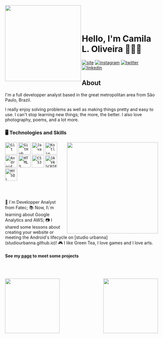 <img align="left" width="250px" style="margin-top:-20px" src="https://raw.githubusercontent.com/clcmo/clcmo/main/docs/images/-2147483648_-211006.webp" />
</br></br>

Hello, I'm Camila L. Oliveira 👩🏻‍🦰
=====================================

 [![site](https://github.com/clcmo/clcmo/blob/main/docs/images/periscopio.png?raw=true)](https://dev.camilaloliveira.com.br) 
 [![instagram](https://github.com/clcmo/clcmo/blob/main/docs/images/instagram.png?raw=true)](https://www.instagram.com/millaloliveira/) 
 [![twitter](https://github.com/clcmo/clcmo/blob/main/docs/images/twitter.png?raw=true)](https://twitter.com/millaloliveira) 
 [![linkedin](https://github.com/clcmo/clcmo/blob/main/docs/images/linkedin.png?raw=true)](https://www.linkedin.com/in/clcmo/)

## About

  I'm a full developper analyst based in the great metropolitan area from São Paulo, Brazil.

  I really enjoy solving problems as well as making things pretty and easy to use. I can't stop learning new things; the more, the better. I also love photography, poems, and a lot more.

### 🖥️ Technologies and Skills

<img width="300px" align="right" src="https://raw.githubusercontent.com/clcmo/clcmo/main/docs/images/-2147483648_-211005.webp" />

<code><img width="40px" src="https://cdn.jsdelivr.net/gh/devicons/devicon/icons/git/git-plain.svg" title = "Git"/></code>
<code><img width="40px" src="https://cdn.jsdelivr.net/gh/devicons/devicon/icons/github/github-original.svg" title = "GitHub"/></code>
<code><img width="40px" src="https://cdn.jsdelivr.net/gh/devicons/devicon/icons/java/java-plain.svg" title = "Java"/></code>
<code><img width="40px" src="https://cdn.jsdelivr.net/gh/devicons/devicon/icons/kotlin/kotlin-plain.svg" title = "Kotlin"/></code>
<code><img width="40px" src="https://cdn.jsdelivr.net/gh/devicons/devicon/icons/android/android-plain.svg" title = "Android"/></code>
<code><img width="40px" src="https://cdn.jsdelivr.net/gh/devicons/devicon/icons/html5/html5-plain.svg" title = "HTML5"/></code>
<code><img width="40px" src="https://cdn.jsdelivr.net/gh/devicons/devicon/icons/css3/css3-plain.svg" title = "CSS3"/></code>
<code><img width="40px" src="https://cdn.jsdelivr.net/gh/devicons/devicon/icons/javascript/javascript-plain.svg" title = "JAVASCRIPT"/></code>
<code><img width="40px" src="https://cdn.jsdelivr.net/gh/devicons/devicon/icons/mysql/mysql-plain.svg" title = "MYSQL"/></code>

</br></br>

<div display="inline-block">
  🤿 I`m Developper Analyst from Fatec;
  📚 Now, I\`m learning about Google Analytics and AWS;
  📷 I shared some lessons about creating your website or meeting the Android's lifecycle on [studio urbanna](studiourbanna.github.io)!
  🎮 I like Green Tea, I love games and I love arts.
</div>

#### See my [page][Site] to meet some projects

</br></br>

<p align="center">
  <a href="https://github.com/clcmo">
    <img align="left" height="180em" src="https://github-readme-stats-eight-theta.vercel.app/api?username=clcmo&show_icons=true&theme=algolia&include_all_commits=true&count_private=true"/>
    <img align="right" height="180em" src="https://github-readme-stats-eight-theta.vercel.app/api/top-langs/?username=clcmo&layout=compact&langs_count=8&theme=algolia"/>
  </a>
</p>

</br></br>

[Site]: https://dev.camilaloliveira.com.br/
